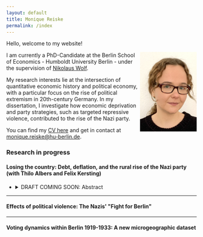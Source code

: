 ```yaml
---
layout: default
title: Monique Reiske
permalink: /index
---
```


Hello, welcome to my website!

<img align="right" src="./assets/images/IMG_3938.jpeg" alt="IMG_3938" width="150" height="210" >

I am currently a PhD-Candidate at the Berlin School of Economics - Humboldt University Berlin - under the supervision of <a href="https://sites.google.com/site/nikolauswolf01" target="_blank" rel="noopener noreferrer"> Nikolaus Wolf</a>.

My research interests lie at the intersection of quantitative economic history and political economy, with a particular focus on the rise of political extremism in 20th-century Germany. 
In my dissertation, I investigate how economic deprivation and party strategies, such as targeted repressive violence, contributed to the rise of the Nazi party.

You can find my <a href="pdfs/CV_Monique_Reiske.pdf" target="_blank" rel="noopener noreferrer"> CV here</a> and get in contact at <a href="mailto:monique.reiske@hu-berlin.de">monique.reiske@hu-berlin.de</a>.

### Research in progress

#### Losing the country: Debt, deflation, and the rural rise of the Nazi party (with Thilo Albers and Felix Kersting)
* <details>
    <summary>DRAFT COMING SOON: Abstract</summary>
    <p>We show how the combination of two economic crises triggered the rise of the NSDAP in rural parts of Weimar Germany. First, rising import competition after 1925, due to exogenous productivity increases in the Americas, drove up agricultural debt and frustration with the democratic political system. Second, price declines during the Great Depression caused debt deflation, making the debt unsustainable and leading to foreclosures. While traditional agricultural interest parties lost their constituents' loyalty, the NSDAP gained support in areas more affected by this economic deprivation.</p>
  </details>

***

#### Effects of political violence: The Nazis' "Fight for Berlin"

***

#### Voting dynamics within Berlin 1919-1933: A new microgeographic dataset
